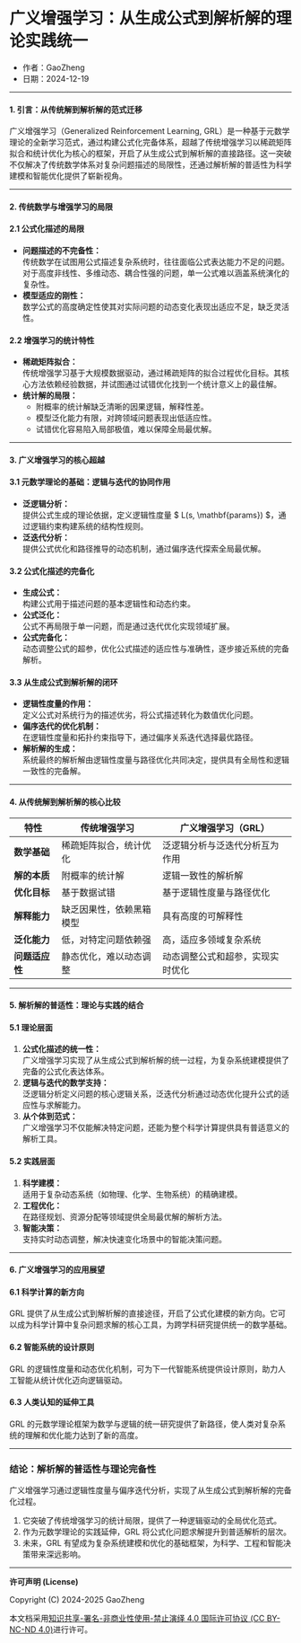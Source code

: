 # **广义增强学习：从生成公式到解析解的理论实践统一**

- 作者：GaoZheng
- 日期：2024-12-19

---

#### **1. 引言：从传统解到解析解的范式迁移**
广义增强学习（Generalized Reinforcement Learning, GRL）是一种基于元数学理论的全新学习范式，通过构建公式化完备体系，超越了传统增强学习以稀疏矩阵拟合和统计优化为核心的框架，开启了从生成公式到解析解的直接路径。这一突破不仅解决了传统数学体系对复杂问题描述的局限性，还通过解析解的普适性为科学建模和智能优化提供了崭新视角。

---

#### **2. 传统数学与增强学习的局限**
#### **2.1 公式化描述的局限**
- **问题描述的不完备性：**  
  传统数学在试图用公式描述复杂系统时，往往面临公式表达能力不足的问题。对于高度非线性、多维动态、耦合性强的问题，单一公式难以涵盖系统演化的复杂性。
- **模型适应的刚性：**  
  数学公式的高度确定性使其对实际问题的动态变化表现出适应不足，缺乏灵活性。

#### **2.2 增强学习的统计特性**
- **稀疏矩阵拟合：**  
  传统增强学习基于大规模数据驱动，通过稀疏矩阵的拟合过程优化目标。其核心方法依赖经验数据，并试图通过试错优化找到一个统计意义上的最佳解。
- **统计解的局限：**
  - 附概率的统计解缺乏清晰的因果逻辑，解释性差。
  - 模型泛化能力有限，对跨领域问题表现出低适应性。
  - 试错优化容易陷入局部极值，难以保障全局最优解。

---

#### **3. 广义增强学习的核心超越**
#### **3.1 元数学理论的基础：逻辑与迭代的协同作用**
- **泛逻辑分析：**  
  提供公式生成的理论依据，定义逻辑性度量 $ L(s, \mathbf{params}) $，通过逻辑约束构建系统的结构性规则。
- **泛迭代分析：**  
  提供公式优化和路径推导的动态机制，通过偏序迭代探索全局最优解。

#### **3.2 公式化描述的完备化**
- **生成公式：**  
  构建公式用于描述问题的基本逻辑性和动态约束。
- **公式泛化：**  
  公式不再局限于单一问题，而是通过迭代优化实现领域扩展。
- **公式完备化：**  
  动态调整公式的超参，优化公式描述的适应性与准确性，逐步接近系统的完备解析。

#### **3.3 从生成公式到解析解的闭环**
- **逻辑性度量的作用：**  
  定义公式对系统行为的描述优劣，将公式描述转化为数值优化问题。
- **偏序迭代的优化机制：**  
  在逻辑性度量和拓扑约束指导下，通过偏序关系迭代选择最优路径。
- **解析解的生成：**  
  系统最终的解析解由逻辑性度量与路径优化共同决定，提供具有全局性和逻辑一致性的完备解。

---

#### **4. 从传统解到解析解的核心比较**
| **特性**            | **传统增强学习**                                | **广义增强学习（GRL）**                         |
|---------------------|----------------------------------------------|----------------------------------------------|
| **数学基础**         | 稀疏矩阵拟合，统计优化                        | 泛逻辑分析与泛迭代分析互为作用                |
| **解的本质**         | 附概率的统计解                                | 逻辑一致性的解析解                            |
| **优化目标**         | 基于数据试错                                 | 基于逻辑性度量与路径优化                      |
| **解释能力**         | 缺乏因果性，依赖黑箱模型                      | 具有高度的可解释性                            |
| **泛化能力**         | 低，对特定问题依赖强                         | 高，适应多领域复杂系统                        |
| **问题适应性**       | 静态优化，难以动态调整                       | 动态调整公式和超参，实现实时优化              |

---

#### **5. 解析解的普适性：理论与实践的结合**
#### **5.1 理论层面**
1. **公式化描述的统一性：**  
   广义增强学习实现了从生成公式到解析解的统一过程，为复杂系统建模提供了完备的公式化表达体系。
2. **逻辑与迭代的数学支持：**  
   泛逻辑分析定义问题的核心逻辑关系，泛迭代分析通过动态优化提升公式的适应性与求解能力。
3. **从个体到范式：**  
   广义增强学习不仅能解决特定问题，还能为整个科学计算提供具有普适意义的解析工具。

#### **5.2 实践层面**
1. **科学建模：**  
   适用于复杂动态系统（如物理、化学、生物系统）的精确建模。
2. **工程优化：**  
   在路径规划、资源分配等领域提供全局最优解的解析方法。
3. **智能决策：**  
   支持实时动态调整，解决快速变化场景中的智能决策问题。

---

#### **6. 广义增强学习的应用展望**
#### **6.1 科学计算的新方向**
GRL 提供了从生成公式到解析解的直接途径，开启了公式化建模的新方向。它可以成为科学计算中复杂问题求解的核心工具，为跨学科研究提供统一的数学基础。

#### **6.2 智能系统的设计原则**
GRL 的逻辑性度量和动态优化机制，可为下一代智能系统提供设计原则，助力人工智能从统计优化迈向逻辑驱动。

#### **6.3 人类认知的延伸工具**
GRL 的元数学理论框架为数学与逻辑的统一研究提供了新路径，使人类对复杂系统的理解和优化能力达到了新的高度。

---

### **结论：解析解的普适性与理论完备性**

广义增强学习通过逻辑性度量与偏序迭代分析，实现了从生成公式到解析解的完备化过程。  
1. 它突破了传统增强学习的统计局限，提供了一种逻辑驱动的全局优化范式。  
2. 作为元数学理论的实践延伸，GRL 将公式化问题求解提升到普适解析的层次。  
3. 未来，GRL 有望成为复杂系统建模和优化的基础框架，为科学、工程和智能决策带来深远影响。

---

**许可声明 (License)**

Copyright (C) 2024-2025 GaoZheng 

本文档采用[知识共享-署名-非商业性使用-禁止演绎 4.0 国际许可协议 (CC BY-NC-ND 4.0)](https://creativecommons.org/licenses/by-nc-nd/4.0/deed.zh-Hans)进行许可。
